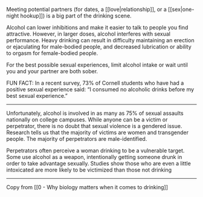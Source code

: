 Meeting potential partners (for dates, a [[love|relationship]], or a [[sex|one-night hookup]]) is a big part of the drinking scene.

Alcohol can lower inhibitions and make it easier to talk to people you find attractive. However, in larger doses, alcohol interferes with sexual performance. Heavy drinking can result in difficulty maintaining an erection or ejaculating for male-bodied people, and decreased lubrication or ability to orgasm for female-bodied people. 

For the best possible sexual experiences, limit alcohol intake or wait until you and your partner are both sober. 

FUN FACT: In a recent survey, 73% of Cornell students who have had a positive sexual experience said: “I consumed no alcoholic drinks before my best sexual experience.”

---

Unfortunately, alcohol is involved in as many as 75% of sexual assaults nationally on college campuses. While anyone can be a victim or perpetrator, there is no doubt that sexual violence is a gendered issue. Research tells us that the majority of victims are women and transgender people. The majority of perpetrators are male-identified.

Perpetrators often perceive a woman drinking to be a vulnerable target. Some use alcohol as a weapon, intentionally getting someone drunk in order to take advantage sexually. Studies show those who are even a little intoxicated are more likely to be victimized than those not drinking

---

Copy from [[0 - Why biology matters when it comes to drinking]]